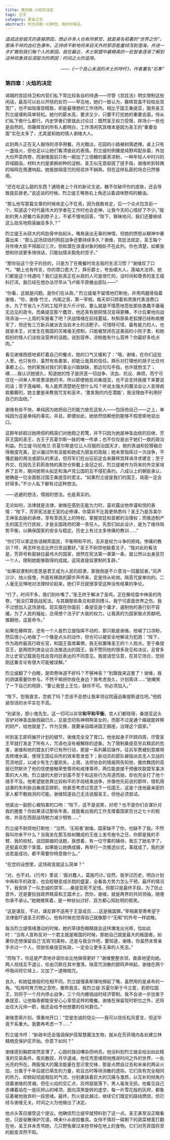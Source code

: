 ```yaml
---
title: 第四章-火焰的决定
tags: 正文
category: 歌金之剑
abstract: 时也间是一幻种觉。我向你保证。
---
```



*造成这些毁灭的直接原因，想必许多人也有所察觉，就是臭名昭著的“世界之伤”。那条不祥的血红色瀑布，正持续不断地将来自天外的邪恶能量倾泻到澄海，并进一步扩散到我们每个人的家园。就在最近，术士联盟中最精英的一批智者逐渐了解到这种现象背后深层次的原因：时间之火的滥用。*
*<p align="right">——《一个良心未泯的术士的呼吁》，作者署名“石隼”</p>*


### 第四章：火焰的决定


谒城的宫廷侍卫和内官们私下常比较各自的待遇——尽管《宫廷法》明文限制这些闲话，最高可以处以开除的处罚——罕见地，她们一致认为，藤辉宫虽不较桂岳宫宽广，也不如玫唐宫精致，却是最理想的工作场所。相比于国王桑提亚，服务圣王烈立缇堪称简单轻松。她付的薪水高，要求又少，只要不打扰她的重要会面，侍从们私下做什么都行。内史学者们曾就此讨论过：既然圣王权力受限，排场小一些也是自然的。但藤辉宫的所有人都明白，工作清闲究其根本是因为圣王的“重要会面”实在太多了，尤其是和她的情人谢维大人。

此刻两人正在无人服侍的凉亭用餐。月光黯淡，花园的小路被树荫遮掩，桌上只有一盏烛火，但也足以让她们看清彼此的表情。烈立缇的例膳是炖野鸡配杂菌，外加大份芦菜肉卷，而谢维面前只有一碗加了三倍糖的藁荼凉粉，一种年轻人中时兴的异域甜品，材料大约是裘枫树种的淀粉。圣王似无意般搓了搓手指，谢维听到轻微的嗡鸣在周遭响起。她施放隔音咒的经验并不娴熟，但在这样私密的场合已然够用。

“还在吃这么甜的东西？通晓者上个月的新论文说，糖不仅破坏你的皮肤，还会导致提前衰老。”说这话的时候，烈立缇王嘴唇右上角还沾着调味野鸡的糖油。

“那么他写那篇文章的时候肯定心不在焉，因为我敢肯定，后一个论点包含前一个。知道这个时代最伟大的学者在工作时也会走神，让我今天的心情好了不少。”瘦削的男人把餐巾系到脖子上，不紧不慢地回答，“陛下，冒昧地问，我们还要继续这么拙劣地假装幽会多久？”

烈立缇王从硕大的鸡肋骨中抬起头，嘴角装出无辜的神情，但她的愤怒从眼神中暴露出来：“那么这场烧钱的狗屁战争还要持续多久？谢维，宫廷法规定，圣王每个月传唤大臣不得超过三次，但和潜在浪漫对象的相处不在此列。你也清楚，如果我想和你说更多悄悄话，只能钻情夫豁免的空子。”

“那你钻这个空子的目的，只是为了在晚餐时攻击我的生活习惯？”谢维叹了口气，“朝上也有传言，你的胃口愈大了。舜乐爵士，夸岳㠝大人，莲岫大法师，她们都是这个待遇吗？我们这些真正在从政的人可是很忙的，没时间和尊贵的圣王插科打诨。我已经在想办法尽早从飞卢斯平原撤出部队——”

“你看，这就是问题。是你们在从政，” 烈立缇毫不留情地打断他，并用鸡腿骨指着谢维，“你，谢维·竹兰，内阁之首，第一宰相，每天却只顾着和贵族代表浪费口水，为了节省几十万的工程开支斤斤计较，要么就是不情愿地签批那些愚蠢平庸毫无远见的政令。而桑提亚那个蠢货，他还真有胆把情况变得更糟，不计后果地向战场添油——上周的军报看了吧？厌战情绪在前线蔓延，秋斛那条老狐狸已经称病撤军了，但还有三万新兵被派去当岩术士的活靶子。可惜呀可惜，最有能力的人，也就是本王，对发生在我国的灾难毫无控制，只能被禁闭在这美丽的小院子里，和她假扮的情人们谈些没营养的话题。说到营养，凉粉能有什么营养？你最好多吃点肉。”

看见谢维困惑地紧盯着自己的餐点，她的口气又缓和了：“哦，谢维，在你们这批人里，也只有你，虽然有些愚笨，却能让我真的信任。舜乐对打理他的胡子比任何事都上心，他的家族对我们的事业兴致缺缺，那边勾勾手指，也许就倒戈了；㠝……我认识她很久，知道她的性子是厌恶一切战争、流血、抗议、麻烦，而宁可住在一间单人牢房里读她的书，所以即便她反对桑提亚，也不会支持我接下来要说的话；至于莲岫嘛，有人能弄清楚她在想什么吗？听说太强大的魔法会让人变得疯疯癫癫的，她主要是来教我咒言和巫术，‘激发我的内在潜能’，我没理由不利用好自己的血统。”

谢维有些不快，单纯因为她把自己的能力放在这些人——包括他自己——之上，单纯因为这是单纯的事实。并且，即便如此，她依然信赖他到能够不假思索地说出口。

这群年龄超过她两倍的精英们对她趋之若鹜，并不只因为她是神圣血统的后继，芳菲王国的圣王，古王子苏夏尔斯一脉的唯一传承；也不仅仅是出于她们一致的政治利益。烈立缇·玛伦格兰·苏夏尔斯是位让人叹服的治国天才。她的真诚和狡猾融合得极度完美，足以骗过所有没能和她成为朋友的政敌；她未曾指挥过一次战争，不懂武器的用法或部队的黑话，但将军们在出征前定会来藤辉宫拜谒寻求建言；至于外交，在因先王莉莉夜特的离世仓猝戴上金冠之前，烈立缇被作为将来的外交家培养了五年，期间她带头拟定和海卢克公国的互不侵犯条约。八成以上的朝臣承认，她确是一位全面胜过国王桑提亚的君主。“如果烈立缇是我们的国王，局面一定会好得多。”不少人私下都有过这种想法。

——逃避的想法，懦弱的想法。也是真实的。

无论如何，法律就是法律。谢维在感到无能为力时，喜欢露出他恭谨和悦的表情：“陛下，芳菲宪法是王室的必修课，你莫非不比我更熟悉吗？圣王乃是苏美尔王神圣血脉的承继，享有至高无上的特权，掌握宫廷和首都的治理权；而推选制产生的国王代行民权，才是全国政府的第一责任人。先哲们如此设计，是为了维持局势平衡，以确保国家的安全与稳定。历史上有过太多惨痛的教训……”

“你们可以拿这些话糊弄国民，平衡啊和平的，无非是权力斗争的把戏。惨痛的教训？哼，再怎样也总比终日苦战要好。”圣王不耐烦地敲着叉子，“我对此的看法是，芳菲号称密赫拉最伟大的国家，居然在宪法第一章第一条，就公然以出身惩罚一个人，限制她能够取得的成就。这简直是奴隶制的复辟。”

“如果奴隶制的意思是君王成为人民的奴隶，那我倒是不介意当一回蓄奴者。”风声沙沙，烛火摇曳，外面有稀疏的脚步声传来，定是侍从轮岗。隔音咒是单向的。二人毫无忌惮地对法理辩论起来，她们平日就很享受这种没有结果的争论。

“行了，时间不多，我们别吵嘴了。”圣王终于解决了圣鸡，正在撕咬盘中神圣的肉卷，“我没打算挑战宪法。与其跟那些条文和原则搏斗，我宁可直面世界之伤。我不过想加入这场游戏。现实摆在你面前：桑提亚是个庸才，遏制他的愚行刻不容缓。为了人民的福祉，总得想个法子扩大我的权力，让我真的为国家做点贡献吧。推翻他，这是命令。”

如果在藤辉宫，还有一个人是烈立缇指挥不动的，那只能是谢维。他啜了口凉粉，然后很小心地做了一个像是点头的动作，但也可以被安全地解读为犯困：“陛下，作为政府最高行政长官，和国王首席幕僚，我无权置喙圣王的个人观点。至于桑提亚王，是两院列席会议合法推选出的国王。我不赞同他的很多政见和决议，且曾多次让史官记载我在桂岳宫内廷表达的不同意见。我提请您注意，在其它场合，您刚刚这番言论有很大可能被误解。”

烈立缇翻了个白眼，是肉卷味道不好吗？不够神圣？“别跟我来这套了！谢维，我的阴谋需要你参与。不然干嘛把你拴在身边？我考虑良久，计划周详……”她嘲笑了一下自己的用辞，“要让我登上王位，缺你不可。你必须加入。”

<!-- “啊，什么神圣的阴谋？”谢维看起来神情自若，把这当作她另一个幽默感奇特的玩笑，“您该不会想让我率领议院逼迫桑提斯退位吧。事先声明，我不是当国王那块料，并且也睡不惯你们宫殿的雕花大床。或许这样？我们提名三位王室家族出身的特别保民官，她们可以做你的执政代理人，代表你的利益，也能帮我分担些工作。”

“比前一个提议好一点，比后一个更直接。我要他的王位。” -->

“陛下。恕我直言，您疯了吗？您该不会想让我率领议院逼迫桑提斯退位吧。”他假装惊讶的水平实在不高。

“别紧张，胆小鬼先生。这一切可以非常**和平和平衡**。宫人们都晓得，桑提亚这头盲驴对神圣血脉觊觎已久，总是念叨些神明啊圣女的，而那不过是通个婚就能转移的财产，给他就是了。作为交换，我要亲自踏进国王御座，治理这个国家。”

<!-- 听到圣王即将展开计划的细节，谢维完全没了胃口。他坐起身子环顾四周，尽管圣王早就打发走了所有人。他有一丝担忧，这是为了陷害他而故意设下的陷阱。上周，法师协会的情报网告知他，军队高层已然发现他向无人区派遣大量部队的小动作，主战派或许急于借助烈立缇引他上当；又或者，这仅仅是为了考验他的忠诚，是宗教立国的芳菲政权对他这名身处高位的秘密无神论者的又一次试探。

“陛下，这不是说笑，对吧？也不是你们合谋针对我的圈套？你如果读过那些年表，就能看出我独力支撑着国家百分之七十的税收，并且在西部战场勉力减少牺牲……” -->

听到圣王即将展开计划的细节，谢维完全没了胃口。他坐起身子环顾四周，尽管圣王早就打发走了所有人，咒语也没有被解除的迹象。为了限制桑提亚穷兵黩武的危害，谢维和他的盟友们早已有所行动，那是一系列幕后操作。征兵军费被刻意挪用去修缮水渠，使得王国征兵所的效率愈发低下；新动员的部队被指派去无人交战的荒凉地区，以减少有生力量损失。上周，法师协会的情报网告知他，傲坎教团的高层已然默许了他的信使接触荣誉尊师和戒律尊师，两位能直接干预傲坎联盟军事决策的大人物。烈立缇的大胆计划虽不至于和这些行为背道而驰，却也完全打了他个措手不及。他希望能依靠比较和平的手段结束战争，并像他先前说的那样，借机用战事的失利胁迫桑提亚辞职。他甚至考虑过竞选下一任国王，这是个连他最亲密的家人都不敢揣测的可能。谢维知道自己无法说服圣王，但他必须尝试。

他装出一副担心被陷害的口吻：“陛下，这不是说笑，对吧？也不是你们合谋针对我的圈套？你如果读过那些年表，就能看出我的工作支撑着国家百分之七十的税收，并且在西部战场勉力减少牺牲……”

烈立缇不耐烦地打断他：“当然，‘无瑕者’谢维。国家缺不了你，也缺不了我。不然我叫你来干什么？当我坐在那玉桂树雕成的王座上发号施令之日，你即是我的手臂、我的权杖。说回联姻的话题，我想着，有一位守寡的姨母，我忘了她名字了，还挺喜欢那个笨蛋。如果能让她俩成婚，再举行一次推选仪式，事就成了。我的游说若是成功，都不需要你特意做什么。”

“在您的设想里，这场政变就这么简单？”

“对，也不对。《行传》里说：‘面对蠢人，莫施巧计。’自然，我学过历史，明白计划中再和平的政变，也会眨眼变成杀戮的盛宴，全看各方势力怎么干预。最坏的情况下，我安排了一队忠诚的禁军……桑提亚死不足惜。但那只是最终手段，为了防止意外，还是要拉拢政界精英和王国术士。而你，谢维，就是两界的共同领袖，随便你承不承认。”她微微笑着，是一种状似讨好、双方都心知肚明的假笑。

“这是谋反，不对，谋反罪不适用于王室成员……这是叛国罪。”宰相甚至寄希望于法律能吓退圣王的野心。他有时候也觉得自己就像那个“无暇”的外号一样幼稚。

每当烈立缇情绪激动的时候，她的草绿色眼睛就会这样爆发出光辉，恰如此时：“当有人宣称反对一个君主就是叛国的时候，那她自己就是最大的叛国者。如果你还想保留自己‘无瑕’的美称，还是与我合作吧，要知道，谢维，你虽然未曾亲手杀过一个人，但放任桑提亚执政，一定会让更多无辜的人死去。”

“而陛下，你这是严肃地许诺你会比他做得更好？”谢维整整衣领，直直地望向她。两人视线互不退让，任由沉默在其中激荡。隔音咒消散的颤鸣声响起，谢维在两个呼吸间将它续上，又加了一道晦暗咒。

良久，和她猛兽般的吃相不同，烈立缇慢条斯理地擦起了嘴，虽然用的是桌布的一角。“松母呵育万物之息吹，敬聆我言。我烈立缇·苏夏尔斯于今立誓，若即位国王，则将于一个月内停止战争，三个月内撤销战时经济管制。我不会进一步加害于桑提亚，让他每夜都能安安心心享受这样的晚餐。谢维在保留现时职位之外，还将出任大元帅一职，我还会给予他想要的任何爵位。”

谢维思索片刻，慎重地开口：“您是忠诚的信众——我可以信任松风誓言，但这毕竟干系重大。我要再考虑一下……”

烈立缇冷哼：“新政中还会强调保护高智慧魔法生物，就从在芳菲境内各处建立林精栖息保护区开始。你意下如何？”

谢维感到胸腔突然变薄了，心跳的鼓动嘈杂而响亮，他没料到烈立缇会给出如此精准的交易条件。夜风散寂，月华退减，他任凭思绪把他拽进时间之外的世界、一处光亮的所在。两股强大的魔法能量在意识里交锋，那是点燃自过去和未来的两朵火焰，分属于千年后就已萌生的力量，和亘古时等待消散的遗存。它们具有完全相同的热力，却掀起彻底相反的气流，分别裹挟着巨大的沉痛与激昂，以互补的倾角灼烧着谢维的灵魂。但在火焰的交汇点，灰烬层层落下，男人毫发无损。他看见自己赤裸着站在一座灰烬山的峰顶，面向深黑旋转的虚空，每一片雪花般的灰烬，都象征着被他放弃的一段思绪。最终，烈火彼此越过，继续它们既定的路线燃烧，但已经与谢维无关。时间之火为他做出了决定。

他点头答应接受这个提议。他确信烈立缇早就预料到了这一点。圣王甚至没正眼看他，只是驱散保护咒语，唤来仆从收拾餐具。女侍不慎将一碟剩下的蔬菜根茎打翻在地，圣王并未责骂她，几只野兔窜过来抢夺掉在地上的食物。它们对芳菲国将至的剧变浑然不知。
